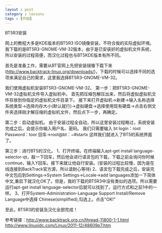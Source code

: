 ```yaml
---
layout : post
category : lessons
tags : [开始]
---
```

BT5R3安装

网上的教程大多是KDE版本的BT5R3 ISO镜像安装，不符合我的实际虚拟环境。我下载的是BT5R3-GNOME-VM-32版本，由于是已安装好的虚拟机文件系统，所以安装的过程简便，而汉化过程也与BT5KDE版本有所不同。

首先是准备工作，需要从BT官网上先把安装镜像下载下来(http://www.backtrack-linux.org/downloads/)，下载的时候可以选择不同的选项来满足自己的需求，这里我选择BT5R3-GNOME-VM-32。



我们使用虚拟机安装BT5R3-GNOME-VM-32。
第一步：把BT5R3-GNOME-VM-32虚拟机文件导入虚拟机中。
首先把压缩包解压出来，然后将虚拟虚拟机文件存放到你指定的虚拟机文件目录下。
接下来打开虚拟机→新建→输入名称选择系统类型→选择内存大小(默认就行)→虚拟硬盘→选择使用现有硬盘→点击右侧文件夹选择刚才解压缩的虚拟机文件，然后点下一步，再确定。






第二步：启动虚拟机。
由于安装过程全自动，所以这里安装过程略过，系统安装完成之后，会提示你输入用户名、密码。
我们只需要输入
bt  login：root
Password：toor
回车→root@bt：~#startx
这样我们就进入了BT5的系统界面了。

第三步：进行BT5的汉化。
1、打开终端，在终端输入apt-get install language-selector-qt，敲一下回车，然后他会进行语言包的下载，下载之前会询问你时候continue，输入Y回车。接下来就让他自行安装。(安装的过程比较慢，因为是在线连接到BackTrack官方源，所以请耐心等待)
2、语言包下载完成之后，安装完中文包后到Settings->System Settings->Locale->add languages添加一下简体中文,重启下就汉化OK了。但是，我的下载的BT5R3中没有类似的选项。所以需要运行apt-get install language-selector后就可以找到了。运行方式和之前1中的一样。
3、打开System-Administration-Language Support
Install/Remove Language中选择 Chinese(simplified),勾选上。点击"OK!"

至此，BT5R3的安装及汉化全部完成！

参考链接：http://www.backtrack.org.cn/thread-11800-1-1.html
http://www.linuxidc.com/Linux/2011-12/48609p7.htm

